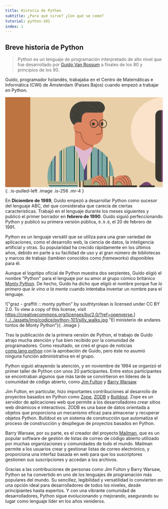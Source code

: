 ```yaml
---
title: Historia de Python
subtitle: ¿Para qué sirve? ¿Con qué se come?
tutorial: python-101
index: 1
---
```


## Breve historia de Python

> Python es un lenguaje de programación interpretado de alto nivel que fue desarrollado por [Guido Van Rossum](https://es.wikipedia.org/wiki/Guido_van_Rossum) a finales de los 80 y principios de los 90.

Guido, programador holandés, trabajaba en el Centro de Matemáticas e Informática (CWI) de Ámsterdam (Países Bajos) cuando empezó a trabajar en Python.

![Guido Van Rossum es el creador de Python](../../assets/img/codice/python-101/guido_intro.svg){: .is-pulled-left .image .is-256 .mr-4 }

En **Diciembre de 1989**, Guido empezó a desarrollar Python como sucesor del lenguaje ABC, del que consideraba que carecía de ciertas características. Trabajó en el lenguaje durante los meses siguientes y publicó el primer borrador en **febrero de 1990**. Guido siguió perfeccionando Python y publicó su primera versión pública, `0.9.0`, el 20 de febrero de 1991.

Python es un lenguaje versátil que se utiliza para una gran variedad de aplicaciones, como el desarrollo web, la ciencia de datos, la inteligencia artificial y otras. Su popularidad ha crecido rápidamente en los últimos años, debido en parte a su facilidad de uso y al gran número de bibliotecas y marcos de trabajo (tambien conocidos como *frameworks*) disponibles para él.

Aunque el logotipo oficial de Python muestra dos serpientes, Guido eligió el nombre "Python" para el lenguaje por su amor al grupo cómico británico [Monty Python](https://es.wikipedia.org/wiki/Monty_Python). De hecho, Guido ha dicho que eligió el nombre porque fue *lo primero que le vino a la mente* cuando intentaba inventar un nombre para el lenguaje.

!["graz - graffiti :: monty python" by southtyrolean is licensed under CC BY 2.0. To view a copy of this license, visit https://creativecommons.org/licenses/by/2.0/?ref=openverse.](../../assets/img/codice/python-101/silly_walks.jpg "El ministerio de andares tontos de Monty Python"){: .image }

Tras la publicación de la primera versión de Python, el trabajo de Guido atrajo mucha atención y fue bien recibido por la comunidad de programadores. Como resultado, se creó el grupo de noticias [comp.lang.python](https://wiki.python.org/moin/CompLangPython) con la aprobación de Guido, pero éste no asumió ninguna función administrativa en el grupo.

Python siguió atrayendo la atención, y en noviembre de 1994 se organizó el primer taller de Python con unos 20 participantes. Entre estos participantes se encontraban algunos que más tarde se convirtieron en líderes de la comunidad de código abierto, como [Jim Fulton](https://j1m.dev/) y [Barry Warsaw](https://barry.warsaw.us/).

Jim Fulton, en particular, hizo importantes contribuciones al desarrollo de proyectos basados en Python como [Zope](https://www.zope.dev/), [ZODB](https://zodb-docs.readthedocs.io/en/latest/) y [Buildout](https://www.buildout.org/). Zope es un servidor de aplicaciones web que permite a los desarrolladores crear sitios web dinámicos e interactivos. ZODB es una base de datos orientada a objetos que proporciona un mecanismo eficaz para almacenar y recuperar objetos Python. Buildout es un sistema de construcción que automatiza el proceso de construcción y despliegue de proyectos basados en Python.

Barry Warsaw, por su parte, es el creador del proyecto [Mailman](https://list.org/), que es un popular software de gestión de listas de correo de código abierto utilizado por muchas organizaciones y comunidades de todo el mundo. Mailman permite a los usuarios crear y gestionar listas de correo electrónico, y proporciona una interfaz basada en web para que los suscriptores gestionen sus suscripciones y accedan a los archivos.

Gracias a las contribuciones de personas como Jim Fulton y Barry Warsaw, Python se ha convertido en uno de los lenguajes de programación más populares del mundo. Su sencillez, legibilidad y versatilidad lo convierten en una opción ideal para desarrolladores de todos los niveles, desde principiantes hasta expertos. Y con una vibrante comunidad de desarrolladores, Python sigue evolucionando y mejorando, asegurando su lugar como lenguaje líder en los años venideros.

